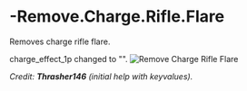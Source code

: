 # -Remove.Charge.Rifle.Flare
Removes charge rifle flare.

charge_effect_1p changed to "".
![Remove Charge Rifle Flare](https://user-images.githubusercontent.com/99835765/154802526-eeb539cf-c868-4e77-93f4-e7b54bd5449d.png)

_Credit: **Thrasher146** (initial help with keyvalues)._
